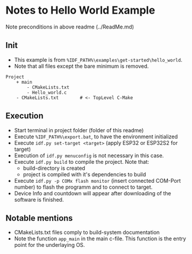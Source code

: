 # Notes to Hello World Example
Note preconditions in above readme (../ReadMe.md)


## Init
- This example is from `%IDF_PATH%\examples\get-started\hello_world`. 
- Note that all files except the bare minimum is removed.
``` text
Project
	+ main
		- CMakeLists.txt
		- Hello_world.c
	- CMakeLists.txt 		# <- TopLevel C-Make
```

## Execution
- Start terminal in project folder (folder of this readme)
- Execute `%IDF_PATH%\export.bat`, to have the environment initialized
- Execute `idf.py set-target <target>` (apply ESP32 or ESP32S2 for target)
- Execution of `idf.py menuconfig` is not necessary in this case.
- Execute `idf.py build` to compile the project. Note that:
	- build-directory is created
	- project is compiled with it's dependencies to build
- Execute `idf.py -p COMx flash monitor` (insert connected COM-Port number) to flash the programm and to connect to target.
- Device Info and countdown will appear after downloading of the software is finished.


## Notable mentions
- CMakeLists.txt files comply to build-system documentation
- Note the function `app_main` in the main c-file. This function is the entry point for the underlaying OS.
